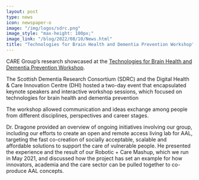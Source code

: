 ```yaml
---
layout: post
type: news
icon: newspaper-o
image: "/img/logos/sdrc.png" 
image_style: "max-height: 100px;"
image_link: "/blog/2022/08/10/News.html"
title: "Technologies for Brain Health and Dementia Prevention Workshop"
---
```


CARE Group’s research showcased at the [Technologies for Brain Health and Dementia Prevention Workshop](https://www.sdrc.scot/technologies-innovation-workshop).

The Scottish Dementia Research Consortium (SDRC) and the Digital Health &amp; Care Innovation Centre (DHI) hosted a two-day event that encapsulated keynote speakers and interactive workshop sessions, which focused on technologies for brain health and dementia prevention

The workshop allowed communication and ideas exchange among people from different disciplines, perspectives and career stages.

Dr. Dragone provided an overview of ongoing initiatives involving our group, including our efforts to create an open and remote access living lab for AAL, targeting the fast co-creation of socially acceptable, scalable and affordable solutions to support the care of vulnerable people. He presented the experience and the result of our Robotic + Care Mashup, which we run in May 2021, and discussed how the project has set an example for how innovators, academia and the care sector can be pulled together to co-produce AAL concepts.
